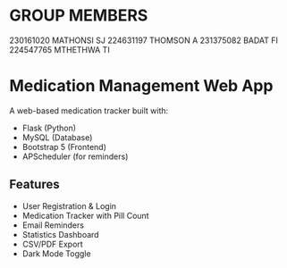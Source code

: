 # GROUP MEMBERS
230161020 MATHONSI SJ
224631197 THOMSON  A
231375082 BADAT    FI
224547765 MTHETHWA TI




# Medication Management Web App

A web-based medication tracker built with:
- Flask (Python)
- MySQL (Database)
- Bootstrap 5 (Frontend)
- APScheduler (for reminders)

## Features
- User Registration & Login
- Medication Tracker with Pill Count
- Email Reminders
- Statistics Dashboard
- CSV/PDF Export
- Dark Mode Toggle
